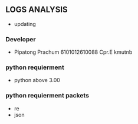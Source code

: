 ## LOGS ANALYSIS
- updating 
### Developer 
- Pipatong Prachum 6101012610088 Cpr.E kmutnb
### python requierment 
- python above 3.00 
### python requierment  packets
- re 
- json 
    
    
